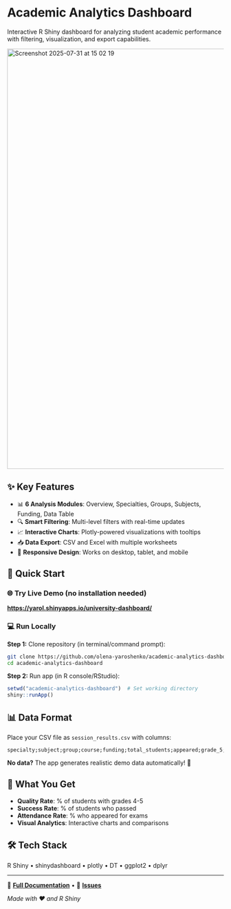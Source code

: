 # Academic Analytics Dashboard

Interactive R Shiny dashboard for analyzing student academic performance with filtering, visualization, and export capabilities.

<img width="1920" height="978" alt="Screenshot 2025-07-31 at 15 02 19" src="https://github.com/user-attachments/assets/59e3d203-efb2-4e66-ab30-42af38960335" />


## ✨ Key Features

- 📊 **6 Analysis Modules**: Overview, Specialties, Groups, Subjects, Funding, Data Table
- 🔍 **Smart Filtering**: Multi-level filters with real-time updates
- 📈 **Interactive Charts**: Plotly-powered visualizations with tooltips
- 📥 **Data Export**: CSV and Excel with multiple worksheets
- 📱 **Responsive Design**: Works on desktop, tablet, and mobile

## 🚀 Quick Start

### 🌐 Try Live Demo (no installation needed)
**https://yarol.shinyapps.io/university-dashboard/**

### 💻 Run Locally
**Step 1:** Clone repository (in terminal/command prompt):
```bash
git clone https://github.com/olena-yaroshenko/academic-analytics-dashboard.git
cd academic-analytics-dashboard
```

**Step 2:** Run app (in R console/RStudio):
```r
setwd("academic-analytics-dashboard")  # Set working directory 
shiny::runApp()
```

## 📊 Data Format

Place your CSV file as `session_results.csv` with columns:
```
specialty;subject;group;course;funding;total_students;appeared;grade_5;grade_4;grade_3;grade_2
```

**No data?** The app generates realistic demo data automatically! 🎯

## 🎯 What You Get

- **Quality Rate**: % of students with grades 4-5
- **Success Rate**: % of students who passed  
- **Attendance Rate**: % who appeared for exams
- **Visual Analytics**: Interactive charts and comparisons

## 🛠️ Tech Stack

R Shiny • shinydashboard • plotly • DT • ggplot2 • dplyr

---


📖 **[Full Documentation](docs/README_FULL.md)** • 🐛 **[Issues](https://github.com/olena-yaroshenko/academic-analytics-dashboard/issues)**


*Made with ❤️ and R Shiny*
